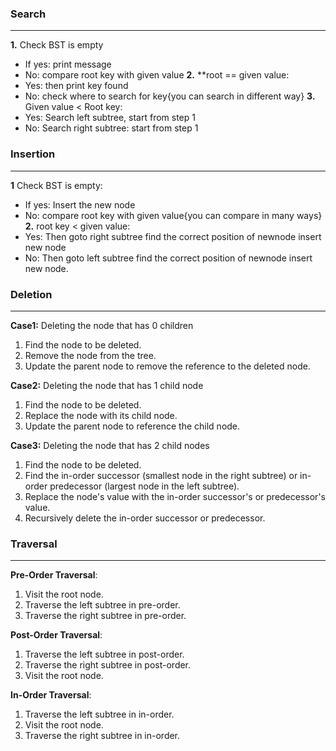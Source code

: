 ### Search

---

**1.** Check BST is empty

- If yes: print message
- No: compare root key with given value
  **2.** \*\*root == given value:
- Yes: then print key found
- No: check where to search for key{you can search in different way}
  **3.** Given value < Root key:
- Yes: Search left subtree, start from step 1
- No: Search right subtree: start from step 1

### Insertion

---

**1** Check BST is empty:

- If yes: Insert the new node
- No: compare root key with given value{you can compare in many ways}
  **2.** root key < given value:
- Yes: Then goto right subtree find the correct position of newnode insert new node
- No: Then goto left subtree find the correct position of newnode insert new node.

### Deletion

---

**Case1:** Deleting the node that has 0 children

1. Find the node to be deleted.
2. Remove the node from the tree.
3. Update the parent node to remove the reference to the deleted node.

**Case2:** Deleting the node that has 1 child node

1. Find the node to be deleted.
2. Replace the node with its child node.
3. Update the parent node to reference the child node.

**Case3:** Deleting the node that has 2 child nodes

1. Find the node to be deleted.
2. Find the in-order successor (smallest node in the right subtree) or in-order predecessor (largest node in the left subtree).
3. Replace the node's value with the in-order successor's or predecessor's value.
4. Recursively delete the in-order successor or predecessor.

### Traversal

---

**Pre-Order Traversal**:

1.  Visit the root node.
2.  Traverse the left subtree in pre-order.
3.  Traverse the right subtree in pre-order.

**Post-Order Traversal**:

1.  Traverse the left subtree in post-order.
2.  Traverse the right subtree in post-order.
3.  Visit the root node.

**In-Order Traversal**:

1.  Traverse the left subtree in in-order.
2.  Visit the root node.
3.  Traverse the right subtree in in-order.
